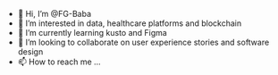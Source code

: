 - 👋 Hi, I’m @FG-Baba
- 👀 I’m interested in data, healthcare platforms and blockchain
- 🌱 I’m currently learning kusto and Figma
- 💞️ I’m looking to collaborate on user experience stories and software design
- 📫 How to reach me ...

<!---
FG-Baba/FG-Baba is a ✨ special ✨ repository because its `README.md` (this file) appears on your GitHub profile.
You can click the Preview link to take a look at your changes.
--->

